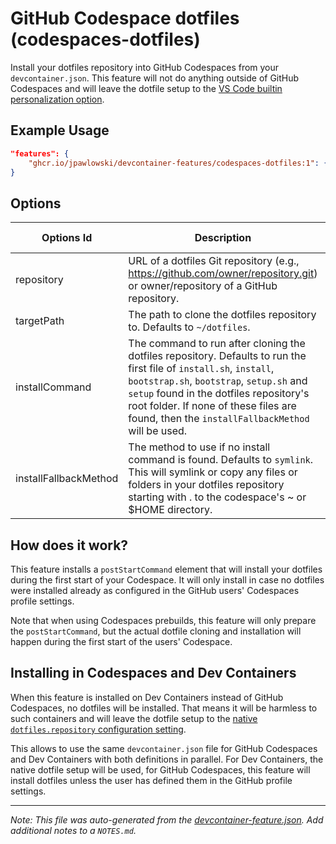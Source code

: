 
# GitHub Codespace dotfiles (codespaces-dotfiles)

Install your dotfiles repository into GitHub Codespaces from your `devcontainer.json`. This feature will not do anything outside of GitHub Codespaces and will leave the dotfile setup to the [VS Code builtin personalization option](https://code.visualstudio.com/docs/devcontainers/containers#_personalizing-with-dotfile-repositories).

## Example Usage

```json
"features": {
    "ghcr.io/jpawlowski/devcontainer-features/codespaces-dotfiles:1": {}
}
```

## Options

| Options Id | Description | Type | Default Value |
|-----|-----|-----|-----|
| repository | URL of a dotfiles Git repository (e.g., https://github.com/owner/repository.git) or owner/repository of a GitHub repository. | string | - |
| targetPath | The path to clone the dotfiles repository to. Defaults to `~/dotfiles`. | string | - |
| installCommand | The command to run after cloning the dotfiles repository. Defaults to run the first file of `install.sh`, `install`, `bootstrap.sh`, `bootstrap`, `setup.sh` and `setup` found in the dotfiles repository's root folder. If none of these files are found, then the `installFallbackMethod` will be used. | string | - |
| installFallbackMethod | The method to use if no install command is found. Defaults to `symlink`. This will symlink or copy any files or folders in your dotfiles repository starting with . to the codespace's ~ or $HOME directory. | string | symlink |

## How does it work?

This feature installs a `postStartCommand` element that will install your dotfiles during the first start of your Codespace.
It will only install in case no dotfiles were installed already as configured in the GitHub users' Codespaces profile settings.

Note that when using Codespaces prebuilds, this feature will only prepare the `postStartCommand`, but the actual dotfile
cloning and installation will happen during the first start of the users' Codespace.

## Installing in Codespaces and Dev Containers

When this feature is installed on Dev Containers instead of GitHub Codespaces, no dotfiles will be installed. That means
it will be harmless to such containers and will leave the dotfile setup to the
[native `dotfiles.repository` configuration setting](https://code.visualstudio.com/docs/devcontainers/containers#_personalizing-with-dotfile-repositories).

This allows to use the same `devcontainer.json` file for GitHub Codespaces and Dev Containers with both definitions in parallel.
For Dev Containers, the native dotfile setup will be used, for GitHub Codespaces, this feature will install dotfiles unless
the user has defined them in the GitHub profile settings.


---

_Note: This file was auto-generated from the [devcontainer-feature.json](https://github.com/jpawlowski/devcontainer-features/blob/main/src/codespaces-dotfiles/devcontainer-feature.json).  Add additional notes to a `NOTES.md`._
